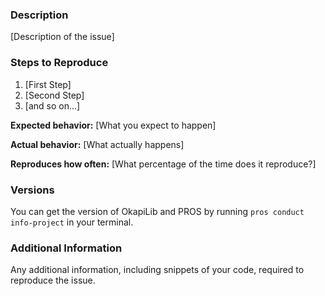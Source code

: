 ### Description

[Description of the issue]

### Steps to Reproduce

1. [First Step]
2. [Second Step]
3. [and so on...]

**Expected behavior:** [What you expect to happen]

**Actual behavior:** [What actually happens]

**Reproduces how often:** [What percentage of the time does it reproduce?]

### Versions

You can get the version of OkapiLib and PROS by running `pros conduct info-project` in your terminal.

### Additional Information

Any additional information, including snippets of your code, required to reproduce the issue.
